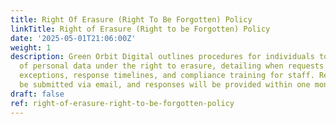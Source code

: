 ```yaml
---
title: Right Of Erasure (Right To Be Forgotten) Policy
linkTitle: Right of Erasure (Right to be Forgotten) Policy
date: '2025-05-01T21:06:00Z'
weight: 1
description: Green Orbit Digital outlines procedures for individuals to request deletion
  of personal data under the right to erasure, detailing when requests can be made,
  exceptions, response timelines, and compliance training for staff. Requests can
  be submitted via email, and responses will be provided within one month.
draft: false
ref: right-of-erasure-right-to-be-forgotten-policy
---
```


